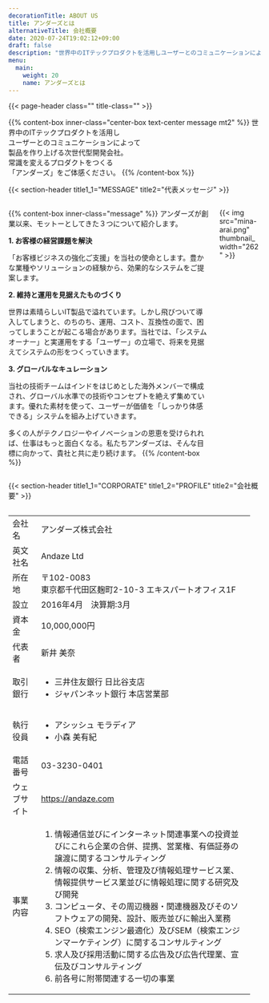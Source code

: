 ```yaml
---
decorationTitle: ABOUT US
title: アンダーズとは
alternativeTitle: 会社概要
date: 2020-07-24T19:02:12+09:00
draft: false
description: "世界中のITテックプロダクトを活用しユーザーとのコミュニケーションによって製品を作り上げる次世代型開発会社。常識を変えるプロダクトをつくる「アンダーズ」をご体感ください。"
menu:
  main:
    weight: 20
    name: アンダーズとは
---
```


{{< page-header class="" title-class="" >}}

<div amp-fx="fade-in" data-duration="500ms">

{{% content-box inner-class="center-box text-center message mt2" %}}
世界中のITテックプロダクトを活用し  
ユーザーとのコミュニケーションによって  
製品を作り上げる次世代型開発会社。  
常識を変えるプロダクトをつくる  
「アンダーズ」をご体感ください。
{{% /content-box %}}

</div>

{{< section-header title1_1="MESSAGE" title2="代表メッセージ" >}}

<div class='container picturein'>
  <div class='columns'>
  <div class="column col-10 col-md-9">

{{% content-box inner-class="message" %}}
アンダーズが創業以来、モットーとしてきた３つについて紹介します。

**1. お客様の経営課題を解決**

「お客様ビジネスの強化ご支援」を当社の使命とします。豊かな業種やソリューションの経験から、効果的なシステムをご提案します。

**2. 維持と運用を見据えたものづくり**

世界は素晴らしいIT製品で溢れています。しかし飛びついて導入してしまうと、のちのち、運用、コスト、互換性の面で、困ってしまうことが起こる場合があります。当社では、「システムオーナー」と実運用をする「ユーザー」の立場で、将来を見据えてシステムの形をつくっていきます。

**3. グローバルなキュレーション**

当社の技術チームはインドをはじめとした海外メンバーで構成され、グローバル水準での技術やコンセプトを絶えず集めています。優れた素材を使って、ユーザーが価値を「しっかり体感できる」システムを組み上げていきます。 

多くの人がテクノロジーやイノベーションの恩恵を受けられれば、仕事はもっと面白くなる。私たちアンダーズは、そんな目標に向かって、貴社と共に走り続けます。
{{% /content-box %}}

  </div>
  <div amp-fx="fade-in" data-duration="500ms" class="column col-2 col-md-3 pinp">

{{< img src="mina-arai.png" thumbnail_width="262" >}}

  </div>
  </div>
</div>

{{< section-header title1_1="CORPORATE" title1_2="PROFILE" title2="会社概要" >}}

<div amp-fx="fade-in" data-duration="500ms" class='container'>
  <div class='columns'>
  <div class='column col-6 col-md-12'>
  <div class='table-data'>

| | |
:- | :- |
| 会社名 | アンダーズ株式会社 |
| 英文社名 | Andaze Ltd |
| 所在地 | 〒102-0083<br>東京都千代田区麹町2-10-3 エキスパートオフィス1F |
| 設立 | 2016年4月　決算期:3月 |
| 資本金 | 10,000,000円 |
| 代表者 | 新井 美奈 |
| 取引銀行 | <ul><li>三井住友銀行 日比谷支店<li>ジャパンネット銀行 本店営業部</ul> |
| 執行役員 | <ul><li>アシッシュ モラディア<li>小森 美有紀</ul> |
| 電話番号 | 03-3230-0401 |
| ウェブサイト | https://andaze.com |
| 事業内容 | <ol class="small-margin-bottom"><li>情報通信並びにインターネット関連事業への投資並びにこれら企業の合併、提携、営業権、有価証券の譲渡に関するコンサルティング<li>情報の収集、分析、管理及び情報処理サービス業、情報提供サービス業並びに情報処理に関する研究及び開発<li>コンピュータ、その周辺機器・関連機器及びそのソフトウェアの開発、設計、販売並びに輸出⼊業務<li>SEO（検索エンジン最適化）及びSEM（検索エンジンマーケティング）に関するコンサルティング<li>求人及び採用活動に関する広告及び広告代理業、宣伝及びコンサルティング<li>前各号に附帯関連する一切の事業</ol> |

  </div>
  </div>
  <div class='colmun col-6 col-md-12 map'>
  <amp-iframe
  src="https://www.google.com/maps/embed?pb=!1m18!1m12!1m3!1d3240.672117865042!2d139.73825391522857!3d35.685074637368665!2m3!1f0!2f0!3f0!3m2!1i1024!2i768!4f13.1!3m3!1m2!1s0x60188c65324c5317%3A0x96bfd8d9097e9688!2z5pel5pys44CB44CSMTAyLTAwODMg5p2x5Lqs6YO95Y2D5Luj55Sw5Yy66bq555S677yS5LiB55uu77yR77yQ4oiS77yT!5e0!3m2!1sja!2sus!4v1590267465058!5m2!1sja!2sus"
  width="500"
  height="500"
  layout="responsive"
  sandbox="allow-scripts allow-same-origin allow-popups"
  frameborder="0"
  allowfullscreen>
</amp-iframe>
  </div>
  </div>
</div>
